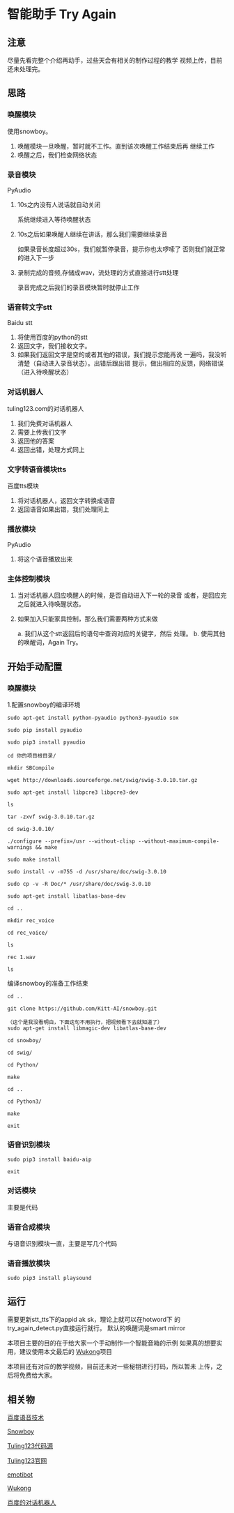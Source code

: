 # 智能助手 Try Again

## 注意
  尽量先看完整个介绍再动手，过些天会有相关的制作过程的教学
  视频上传，目前还未处理完。

## 思路
### 唤醒模块

使用snowboy。

1. 唤醒模块一旦唤醒，暂时就不工作。直到该次唤醒工作结束后再
    继续工作
2. 唤醒之后，我们检查网络状态

### 录音模块

PyAudio

1. 10s之内没有人说话就自动关闭
    
    系统继续进入等待唤醒状态
    
2. 10s之后如果唤醒人继续在讲话，那么我们需要继续录音
    
    如果录音长度超过30s，我们就暂停录音，提示你也太啰嗦了
    否则我们就正常的进入下一步
    
3. 录制完成的音频,存储成wav，流处理的方式直接进行stt处理

    录音完成之后我们的录音模块暂时就停止工作

### 语音转文字stt

Baidu stt

1. 将使用百度的python的stt
2. 返回文字，我们接收文字。
3. 如果我们返回文字是空的或者其他的错误，我们提示您能再说
    一遍吗，我没听清楚（自动进入录音状态）。出错后跟出错
    提示，做出相应的反馈，网络错误（进入待唤醒状态）

### 对话机器人

tuling123.com的对话机器人

1. 我们免费对话机器人
2. 需要上传我们文字
3. 返回他的答案
4. 返回出错，处理方式同上

### 文字转语音模块tts

百度tts模块

1. 将对话机器人，返回文字转换成语音
2. 返回语音如果出错，我们处理同上

### 播放模块

PyAudio

1. 将这个语音播放出来

### 主体控制模块

1. 当对话机器人回应唤醒人的时候，是否自动进入下一轮的录音
    或者，是回应完之后就进入待唤醒状态。
2. 如果加入只能家具控制，那么我们需要两种方式来做

    a. 我们从这个stt返回后的语句中查询对应的关键字，然后
        处理。
    b. 使用其他的唤醒词，Again Try。


## 开始手动配置

### 唤醒模块

1.配置snowboy的编译环境

    sudo apt-get install python-pyaudio python3-pyaudio sox
    
    sudo pip install pyaudio
    
    sudo pip3 install pyaudio
    
    cd 你的项目根目录/
    
    mkdir SBCompile
    
    wget http://downloads.sourceforge.net/swig/swig-3.0.10.tar.gz
    
    sudo apt-get install libpcre3 libpcre3-dev
    
    ls
    
    tar -zxvf swig-3.0.10.tar.gz
    
    cd swig-3.0.10/
    
    ./configure --prefix=/usr --without-clisp --without-maximum-compile-warnings && make
    
    sudo make install
    
    sudo install -v -m755 -d /usr/share/doc/swig-3.0.10
    
    sudo cp -v -R Doc/* /usr/share/doc/swig-3.0.10
    
    sudo apt-get install libatlas-base-dev
    
    cd ..
    
    mkdir rec_voice
    
    cd rec_voice/
    
    ls
    
    rec 1.wav
    
    ls
    
编译snowboy的准备工作结束

    cd ..
    
    git clone https://github.com/Kitt-AI/snowboy.git
    
    （这个是我没看明白，下面这句不用执行，把视频看下去就知道了）
    sudo apt-get install libmagic-dev libatlas-base-dev
    
    cd snowboy/
    
    cd swig/
    
    cd Python/
    
    make
    
    cd ..
    
    cd Python3/
    
    make
    
    exit
    
### 语音识别模块

    sudo pip3 install baidu-aip
    
    exit

### 对话模块

主要是代码
    
### 语音合成模块

与语音识别模块一直，主要是写几个代码

### 语音播放模块

    sudo pip3 install playsound

## 运行

需要更新stt_tts下的appid ak sk，理论上就可以在hotword下
的try_again_detect.py直接运行就行。
默认的唤醒词是smart mirror

本项目主要的目的在于给大家一个手动制作一个智能音箱的示例
如果真的想要实用，建议使用本文最后的
[Wukong](https://github.com/wzpan/wukong-robot)项目

本项目还有对应的教学视频，目前还未对一些秘钥进行打码，所以暂未
上传，之后将免费给大家。


## 相关物

[百度语音技术](https://ai.baidu.com/tech/speech/asr)

[Snowboy](https://snowboy.kitt.ai)

[Tuling123代码源](https://github.com/littlecodersh/EasierLife/blob/master/Plugins/Tuling/tuling.py)

[Tuling123官网](http://www.turingapi.com/)

[emotibot](http://botfactory.emotibot.com/)

[Wukong](https://github.com/wzpan/wukong-robot)

[百度的对话机器人](https://ai.baidu.com/docs#/UNIT-v2-service-API/top)